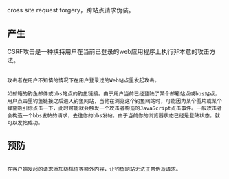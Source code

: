 
cross site request forgery，跨站点请求伪装。

## 产生

CSRF攻击是一种挟持用户在当前已登录的web应用程序上执行非本意的攻击方法。

```

攻击者在用户不知情的情况下在用户登录过的Web站点里发起攻击。

如邮箱的钓鱼邮件或bbs站点的钓鱼链接。由于用户当前已经登陆了某个邮箱站点或bbs站点，用户点击里钓鱼链接之后进入钓鱼网站，当他在浏览这个钓鱼网站时，可能因为某个图片或某个弹窗吸引你点击一下，此时可能就会触发一个攻击者构造的JavaScript点击事件。一般攻击者会构造一个bbs发帖的请求，去往你的bbs发帖，由于当前你的浏览器状态已经是登陆状态，就可以发帖成功。

```

## 预防

```

在客户端发起的请求添加随机值等额外内容，让钓鱼网站无法正常伪造请求。

```
